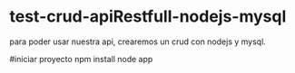 # test-crud-apiRestfull-nodejs-mysql
para poder usar nuestra api, crearemos un crud con nodejs y mysql.

#iniciar proyecto
npm install
node app